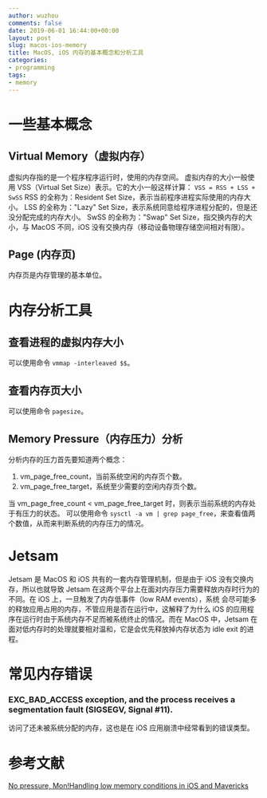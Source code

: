 ```yaml
---
author: wuzhou
comments: false
date: 2019-06-01 16:44:00+00:00
layout: post
slug: macos-ios-memory
title: MacOS, iOS 内存的基本概念和分析工具
categories:
- programming
tags:
- memory
---
```


# 一些基本概念

## Virtual Memory（虚拟内存）
虚拟内存指的是一个程序程序运行时，使用的内存空间。
虚拟内存的大小一般使用 VSS（Virtual Set Size）表示。它的大小一般这样计算：
`VSS = RSS + LSS + SwSS`
RSS 的全称为：Resident Set Size，表示当前程序进程实际使用的内存大小。
LSS 的全称为："Lazy" Set Size，表示系统同意给程序进程分配的，但是还没分配完成的内存大小。
SwSS 的全称为："Swap" Set Size，指交换内存的大小，与 MacOS 不同，iOS 没有交换内存（移动设备物理存储空间相对有限）。

## Page (内存页)
内存页是内存管理的基本单位。

# 内存分析工具

## 查看进程的虚拟内存大小
可以使用命令 `vmmap -interleaved $$`。

## 查看内存页大小
可以使用命令 `pagesize`。

## Memory Pressure（内存压力）分析
分析内存的压力首先要知道两个概念：

1. vm_page_free_count，当前系统空闲的内存页个数。
2. vm_page_free_target，系统至少需要的空闲内存页个数。

当 vm_page_free_count < vm_page_free_target 时，则表示当前系统的内存处于有压力的状态。
可以使用命令 `sysctl -a vm | grep page_free`，来查看值两个数值，从而来判断系统的内存压力的情况。

# Jetsam
Jetsam 是 MacOS 和 iOS 共有的一套内存管理机制，但是由于 iOS 没有交换内存，所以也就导致 Jetsam 在这两个平台上在面对内存压力需要释放内存时行为的不同。在 iOS 上，一旦触发了内存低事件（low RAM events），系统
会尽可能多的释放应用占用的内存，不管应用是否在运行中，这解释了为什么 iOS 的应用程序在运行时由于系统内存不足而被系统终止的情况。而在 MacOS 中，Jetsam 在面对低内存时的处理就要相对温和，它是会优先释放掉内存状态为  idle exit 的进程。

# 常见内存错误

### EXC_BAD_ACCESS exception, and the process receives a segmentation fault (SIGSEGV, Signal #11).
访问了还未被系统分配的内存，这也是在 iOS 应用崩溃中经常看到的错误类型。

# 参考文献
[No pressure, Mon!Handling low memory conditions in iOS and Mavericks](http://newosxbook.com/articles/MemoryPressure.html)